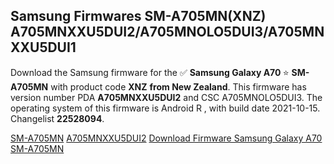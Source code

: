 <h2>Samsung Firmwares SM-A705MN(XNZ) A705MNXXU5DUI2/A705MNOLO5DUI3/A705MNXXU5DUI1</h2>
Download the Samsung firmware for the ✅ <strong>Samsung Galaxy A70 </strong> ⭐ <strong>SM-A705MN</strong> with product code <strong>XNZ</strong> <strong> from New Zealand</strong>. This firmware has version number PDA <strong>A705MNXXU5DUI2</strong> and CSC A705MNOLO5DUI3. The operating system of this firmware is Android R , with build date 2021-10-15. Changelist <strong>22528094</strong>.


[SM-A705MN](https://samfirm.shop/samsung/model/SM-A705MN)
[A705MNXXU5DUI2](https://samfirm.shop/samsung/pda/A705MNXXU5DUI2)
[Download Firmware Samsung Galaxy A70 SM-A705MN](https://samfirm.shop/samsung/firmware/465717)
